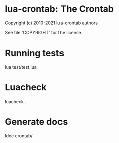 lua-crontab: The Crontab
========================

Copyright (c) 2010-2021 lua-crontab authors

See file 'COPYRIGHT' for the license.

# Running tests

lua test/test.lua

# Luacheck

luacheck .

# Generate docs

ldoc crontab/
